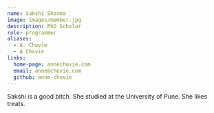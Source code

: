 ```yaml
---
name: Sakshi Sharma
image: images/member.jpg
description: PhD Scholar
role: programmer
aliases:
  - A. Chovie
  - A Chovie
links:
  home-page: annechovie.com
  email: anne@chovie.com
  github: anne-chovie
---
```


Sakshi is a good bitch.
She studied at the University of Pune.
She likes treats.

